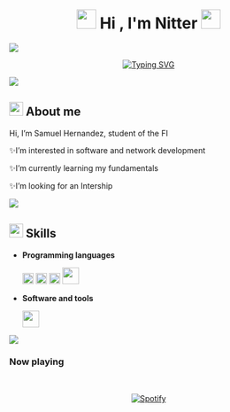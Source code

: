 ###
<!---Header--->
<h1 align="center"><img src="https://github.com/Nitter-Bot/Imagenes/blob/main/Hackerman.gif" width="35"><b> Hi , I'm Nitter </b><img src="https://github.com/Nitter-Bot/Imagenes/blob/main/Hackerman.gif" width="35"></h1>
<img src="https://user-images.githubusercontent.com/73097560/115834477-dbab4500-a447-11eb-908a-139a6edaec5c.gif">

<!---SVG Animation--->
<p align="center">
<a href="https://git.io/typing-svg"><img src="https://readme-typing-svg.demolab.com?font=Fira+Code&size=25&pause=1000&color=FFF277&center=true&random=false&width=440&height=70&lines=Computer+Engineering+Student;UNAM+Engineering+Faculty" alt="Typing SVG" /></a>
</p>
<img src="https://user-images.githubusercontent.com/73097560/115834477-dbab4500-a447-11eb-908a-139a6edaec5c.gif">

<!---About me--->

## <picture><img src = "https://github.com/Nitter-Bot/Imagenes/blob/main/camera2.gif" width = 25px></picture> **About me**


 Hi, I’m Samuel Hernandez, student of the FI
  
✨I’m interested in software and network development

✨I’m currently learning my fundamentals

✨I’m looking for an Intership

<img src="https://user-images.githubusercontent.com/73097560/115834477-dbab4500-a447-11eb-908a-139a6edaec5c.gif">

<!---Skills--->

## <picture><img src = "https://github.com/Nitter-Bot/Imagenes/blob/main/Code.gif" width = 25px></picture> **Skills**

<p>

- **Programming languages**

  <code><img src="https://github.com/Nitter-Bot/Imagenes/blob/main/C_Logo.png" width=20px></code>
  <code><img src="https://upload.wikimedia.org/wikipedia/commons/thumb/1/18/ISO_C%2B%2B_Logo.svg/1822px-ISO_C%2B%2B_Logo.svg.png" width=20px></code>
  <code><img src="https://upload.wikimedia.org/wikipedia/commons/thumb/c/c3/Python-logo-notext.svg/1869px-Python-logo-notext.svg.png" width=20px></code>
  <code><img src="https://www.animsa.es/wp-content/uploads/2014/05/java-logo.jpg" width=30px></code>
</p>

<p>

- **Software and tools**

  <code><img src="https://e7.pngegg.com/pngimages/430/446/png-clipart-penguin-logo-linux-brand-font-penguin-animals-text.png" width=30px></code>
  
</p>

<img src="https://user-images.githubusercontent.com/73097560/115834477-dbab4500-a447-11eb-908a-139a6edaec5c.gif">

<!---Spotify Playing--->

### Now playing

&nbsp;<div align="center">
  [![Spotify](https://nitter-five.vercel.app/api/spotify?background_color=0d1117&border_color=ffffff)](https://open.spotify.com/user/kick2345)
</div>
